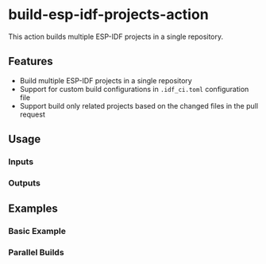 # build-esp-idf-projects-action

This action builds multiple ESP-IDF projects in a single repository.

## Features

- Build multiple ESP-IDF projects in a single repository
- Support for custom build configurations in `.idf_ci.toml` configuration file
- Support build only related projects based on the changed files in the pull request

## Usage

### Inputs

### Outputs

## Examples

### Basic Example

### Parallel Builds
